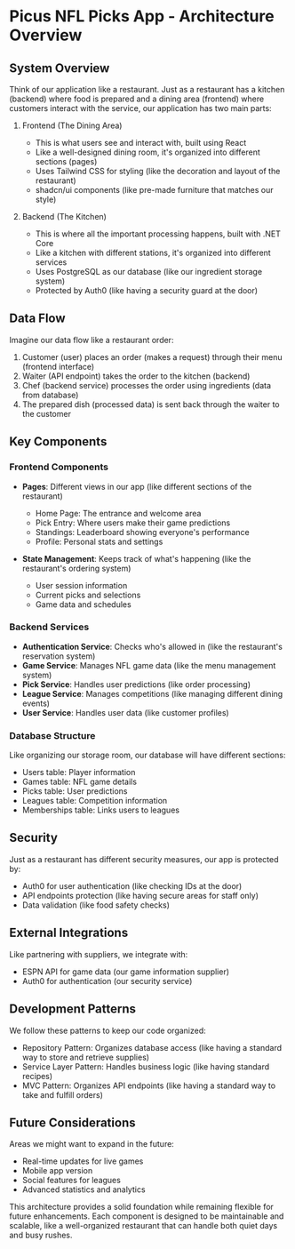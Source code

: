 # Picus NFL Picks App - Architecture Overview

## System Overview

Think of our application like a restaurant. Just as a restaurant has a kitchen (backend) where food is prepared and a dining area (frontend) where customers interact with the service, our application has two main parts:

1. Frontend (The Dining Area)
   - This is what users see and interact with, built using React
   - Like a well-designed dining room, it's organized into different sections (pages)
   - Uses Tailwind CSS for styling (like the decoration and layout of the restaurant)
   - shadcn/ui components (like pre-made furniture that matches our style)

2. Backend (The Kitchen)
   - This is where all the important processing happens, built with .NET Core
   - Like a kitchen with different stations, it's organized into different services
   - Uses PostgreSQL as our database (like our ingredient storage system)
   - Protected by Auth0 (like having a security guard at the door)

## Data Flow

Imagine our data flow like a restaurant order:
1. Customer (user) places an order (makes a request) through their menu (frontend interface)
2. Waiter (API endpoint) takes the order to the kitchen (backend)
3. Chef (backend service) processes the order using ingredients (data from database)
4. The prepared dish (processed data) is sent back through the waiter to the customer

## Key Components

### Frontend Components
- **Pages**: Different views in our app (like different sections of the restaurant)
  - Home Page: The entrance and welcome area
  - Pick Entry: Where users make their game predictions
  - Standings: Leaderboard showing everyone's performance
  - Profile: Personal stats and settings

- **State Management**: Keeps track of what's happening (like the restaurant's ordering system)
  - User session information
  - Current picks and selections
  - Game data and schedules

### Backend Services
- **Authentication Service**: Checks who's allowed in (like the restaurant's reservation system)
- **Game Service**: Manages NFL game data (like the menu management system)
- **Pick Service**: Handles user predictions (like order processing)
- **League Service**: Manages competitions (like managing different dining events)
- **User Service**: Handles user data (like customer profiles)

### Database Structure
Like organizing our storage room, our database will have different sections:
- Users table: Player information
- Games table: NFL game details
- Picks table: User predictions
- Leagues table: Competition information
- Memberships table: Links users to leagues

## Security
Just as a restaurant has different security measures, our app is protected by:
- Auth0 for user authentication (like checking IDs at the door)
- API endpoints protection (like having secure areas for staff only)
- Data validation (like food safety checks)

## External Integrations
Like partnering with suppliers, we integrate with:
- ESPN API for game data (our game information supplier)
- Auth0 for authentication (our security service)

## Development Patterns
We follow these patterns to keep our code organized:
- Repository Pattern: Organizes database access (like having a standard way to store and retrieve supplies)
- Service Layer Pattern: Handles business logic (like having standard recipes)
- MVC Pattern: Organizes API endpoints (like having a standard way to take and fulfill orders)

## Future Considerations
Areas we might want to expand in the future:
- Real-time updates for live games
- Mobile app version
- Social features for leagues
- Advanced statistics and analytics

This architecture provides a solid foundation while remaining flexible for future enhancements. Each component is designed to be maintainable and scalable, like a well-organized restaurant that can handle both quiet days and busy rushes.